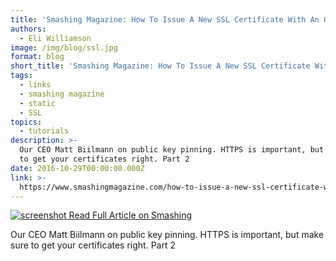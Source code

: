 ```yaml
---
title: 'Smashing Magazine: How To Issue A New SSL Certificate With An Old SSL Key'
authors:
  - Eli Williamson
image: /img/blog/ssl.jpg
format: blog
short_title: 'Smashing Magazine: How To Issue A New SSL Certificate With An Old SSL Key'
tags:
  - links
  - smashing magazine
  - static
  - SSL
topics:
  - tutorials
description: >-
  Our CEO Matt Biilmann on public key pinning. HTTPS is important, but make sure
  to get your certificates right. Part 2
date: 2016-10-29T00:00:00.000Z
link: >-
  https://www.smashingmagazine.com/how-to-issue-a-new-ssl-certificate-with-an-old-ssl-key/
---
```


[![screenshot](/img/blog/ssl.png) Read Full Article on Smashing](https://www.smashingmagazine.com/how-to-issue-a-new-ssl-certificate-with-an-old-ssl-key/)

Our CEO Matt Biilmann on public key pinning. HTTPS is important, but make sure to get your certificates right. Part 2
